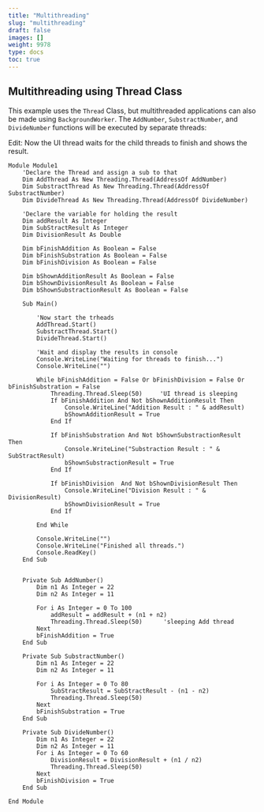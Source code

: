 ```yaml
---
title: "Multithreading"
slug: "multithreading"
draft: false
images: []
weight: 9978
type: docs
toc: true
---
```


## Multithreading using Thread Class
This example uses the `Thread` Class, but multithreaded applications can also be made using `BackgroundWorker`. The `AddNumber`, `SubstractNumber`, and `DivideNumber` functions will be executed by separate threads:

Edit: Now the UI thread waits for the child threads to finish and shows the result. 

    Module Module1
        'Declare the Thread and assign a sub to that
        Dim AddThread As New Threading.Thread(AddressOf AddNumber)
        Dim SubstractThread As New Threading.Thread(AddressOf SubstractNumber)
        Dim DivideThread As New Threading.Thread(AddressOf DivideNumber)
    
        'Declare the variable for holding the result 
        Dim addResult As Integer
        Dim SubStractResult As Integer
        Dim DivisionResult As Double
    
        Dim bFinishAddition As Boolean = False
        Dim bFinishSubstration As Boolean = False
        Dim bFinishDivision As Boolean = False
    
        Dim bShownAdditionResult As Boolean = False
        Dim bShownDivisionResult As Boolean = False
        Dim bShownSubstractionResult As Boolean = False
    
        Sub Main()
    
            'Now start the trheads
            AddThread.Start()
            SubstractThread.Start()
            DivideThread.Start()
    
            'Wait and display the results in console
            Console.WriteLine("Waiting for threads to finish...")
            Console.WriteLine("")
    
            While bFinishAddition = False Or bFinishDivision = False Or bFinishSubstration = False
                Threading.Thread.Sleep(50)     'UI thread is sleeping
                If bFinishAddition And Not bShownAdditionResult Then
                    Console.WriteLine("Addition Result : " & addResult)
                    bShownAdditionResult = True
                End If
    
                If bFinishSubstration And Not bShownSubstractionResult Then
                    Console.WriteLine("Substraction Result : " & SubStractResult)
                    bShownSubstractionResult = True
                End If
    
                If bFinishDivision  And Not bShownDivisionResult Then
                    Console.WriteLine("Division Result : " & DivisionResult)
                    bShownDivisionResult = True
                End If
    
            End While
    
            Console.WriteLine("")
            Console.WriteLine("Finished all threads.")
            Console.ReadKey()
        End Sub
    
    
        Private Sub AddNumber()
            Dim n1 As Integer = 22
            Dim n2 As Integer = 11
    
            For i As Integer = 0 To 100
                addResult = addResult + (n1 + n2)
                Threading.Thread.Sleep(50)      'sleeping Add thread
            Next
            bFinishAddition = True
        End Sub
    
        Private Sub SubstractNumber()
            Dim n1 As Integer = 22
            Dim n2 As Integer = 11
    
            For i As Integer = 0 To 80
                SubStractResult = SubStractResult - (n1 - n2)
                Threading.Thread.Sleep(50)
            Next
            bFinishSubstration = True
        End Sub
    
        Private Sub DivideNumber()
            Dim n1 As Integer = 22
            Dim n2 As Integer = 11
            For i As Integer = 0 To 60
                DivisionResult = DivisionResult + (n1 / n2)
                Threading.Thread.Sleep(50)
            Next
            bFinishDivision = True
        End Sub
    
    End Module

